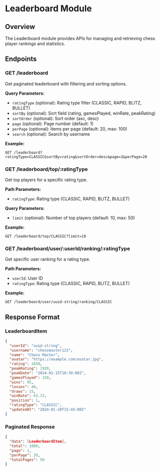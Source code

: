 # Leaderboard Module

## Overview
The Leaderboard module provides APIs for managing and retrieving chess player rankings and statistics.

## Endpoints

### GET /leaderboard
Get paginated leaderboard with filtering and sorting options.

**Query Parameters:**
- `ratingType` (optional): Rating type filter (CLASSIC, RAPID, BLITZ, BULLET)
- `sortBy` (optional): Sort field (rating, gamesPlayed, winRate, peakRating)
- `sortOrder` (optional): Sort order (asc, desc)
- `page` (optional): Page number (default: 1)
- `perPage` (optional): Items per page (default: 20, max: 100)
- `search` (optional): Search by username

**Example:**
```
GET /leaderboard?ratingType=CLASSIC&sortBy=rating&sortOrder=desc&page=1&perPage=20
```

### GET /leaderboard/top/:ratingType
Get top players for a specific rating type.

**Path Parameters:**
- `ratingType`: Rating type (CLASSIC, RAPID, BLITZ, BULLET)

**Query Parameters:**
- `limit` (optional): Number of top players (default: 10, max: 50)

**Example:**
```
GET /leaderboard/top/CLASSIC?limit=10
```

### GET /leaderboard/user/:userId/ranking/:ratingType
Get specific user ranking for a rating type.

**Path Parameters:**
- `userId`: User ID
- `ratingType`: Rating type (CLASSIC, RAPID, BLITZ, BULLET)

**Example:**
```
GET /leaderboard/user/uuid-string/ranking/CLASSIC
```

## Response Format

### LeaderboardItem
```json
{
  "userId": "uuid-string",
  "username": "chessmaster123",
  "name": "Chess Master",
  "avatar": "https://example.com/avatar.jpg",
  "rating": 1850,
  "peakRating": 1920,
  "peakDate": "2024-01-15T10:30:00Z",
  "gamesPlayed": 150,
  "wins": 95,
  "losses": 40,
  "draws": 15,
  "winRate": 63.33,
  "position": 1,
  "ratingType": "CLASSIC",
  "updatedAt": "2024-01-20T15:45:00Z"
}
```

### Paginated Response
```json
{
  "data": [LeaderboardItem],
  "total": 1000,
  "page": 1,
  "perPage": 20,
  "totalPages": 50
}
```
